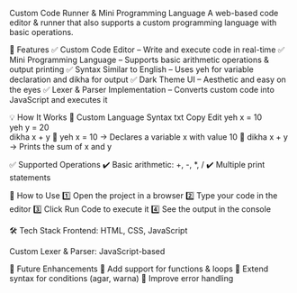 Custom Code Runner & Mini Programming Language
A web-based code editor & runner that also supports a custom programming language with basic operations.

🚀 Features
✅ Custom Code Editor – Write and execute code in real-time
✅ Mini Programming Language – Supports basic arithmetic operations & output printing
✅ Syntax Similar to English – Uses yeh for variable declaration and dikha for output
✅ Dark Theme UI – Aesthetic and easy on the eyes
✅ Lexer & Parser Implementation – Converts custom code into JavaScript and executes it

💡 How It Works
🔹 Custom Language Syntax
txt
Copy
Edit
yeh x = 10  
yeh y = 20  
dikha x + y
🔹 yeh x = 10 → Declares a variable x with value 10
🔹 dikha x + y → Prints the sum of x and y

✅ Supported Operations
✔️ Basic arithmetic: +, -, *, /
✔️ Multiple print statements

📌 How to Use
1️⃣ Open the project in a browser
2️⃣ Type your code in the editor
3️⃣ Click Run Code to execute it
4️⃣ See the output in the console

🛠️ Tech Stack
Frontend: HTML, CSS, JavaScript

Custom Lexer & Parser: JavaScript-based

🎯 Future Enhancements
🚀 Add support for functions & loops
🚀 Extend syntax for conditions (agar, warna)
🚀 Improve error handling

